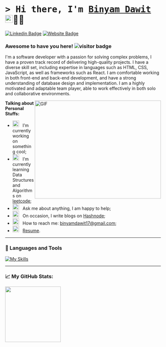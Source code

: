 # <samp>&gt; Hi there, I'm <a href="binyamportfolio.netlify.app" target="_blank">Binyam Dawit</a> <img src="https://media.giphy.com/media/hvRJCLFzcasrR4ia7z/giphy.gif" width="25"></samp>👨‍💻

[![Linkedin Badge](https://img.shields.io/badge/-LinkedIn-0e76a8?style=flat-square&logo=Linkedin&logoColor=white)](https://www.linkedin.com/in/binyamdawit1/)
[![Website Badge](https://img.shields.io/badge/Website-3b5998?style=flat-square&logo=google-chrome&logoColor=white)](https://binyamportfolio.netlify.app/)
### Awesome to have you here! ![visitor badge](https://visitor-badge.glitch.me/badge?page_id=binyamdawit.visitor-badge)

<p>
I'm a software developer with a passion for solving complex problems, I have a proven track record of delivering high-quality projects. I have a diverse skill set, including expertise in languages such as HTML, CSS, JavaScript, as well as frameworks such as React. I am comfortable working in both front-end and back-end development, and have a strong understanding of database design and implementation. I am a highly motivated and adaptable team player, able to work effectively in both solo and collaborative environments.
</p>

<img align="right" alt="GIF" src="https://github.com/Gapur/Gapur/blob/main/assets/coding.gif?raw=true" width="408" height="318" />

**Talking about Personal Stuffs:**

- <img src="https://github.com/Gapur/Gapur/blob/main/assets/developer.gif?raw=true" width="21" />&nbsp;&nbsp; I’m currently working on something cool;
- <img src="https://github.com/Gapur/Gapur/blob/main/assets/lightning.gif?raw=true" width="21" />&nbsp;&nbsp; I’m currently learning Data Structures and Algorithms on [leetcode](https://leetcode.com/);
- <img src="https://github.com/Gapur/Gapur/blob/main/assets/message.gif?raw=true" width="21" />&nbsp;&nbsp; Ask me about anything, I am happy to help;
- <img src="https://github.com/Gapur/Gapur/blob/main/assets/laptop.gif?raw=true" width="21" />&nbsp;&nbsp; On occasion, I write blogs on [Hashnode](https://hashnode.com/@binyam288);
- <img src="https://github.com/Gapur/Gapur/blob/main/assets/letterbox.gif?raw=true" width="21" />&nbsp;&nbsp; How to reach me: binyamdawit17@gmail.com;
- <img src="https://github.com/Gapur/Gapur/blob/main/assets/doc.gif?raw=true" width="21" />&nbsp;&nbsp; [Resume](https://drive.google.com/file/d/1voAtC2FNabyKdskg8U0sB7kqsvWeJnz7/view?usp=sharing).

---

### 🧰 Languages and Tools
[![My Skills](https://skillicons.dev/icons?i=js,html,css,cs,dotnet,git,java,jquery,react,redux,sass,solidity,tailwind,ts,angular,bootstrap,graphql,mongodb,mysql,nextjs,nodejs,postgres)](https://skillicons.dev)

---

### 📈 My GitHub Stats:
<img height="180em" src="https://github-readme-stats.vercel.app/api?username=binyamdawit&show_icons=true&hide_border=true&&count_private=true&include_all_commits=true" />
